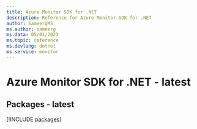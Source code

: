 ```yaml
---
title: Azure Monitor SDK for .NET
description: Reference for Azure Monitor SDK for .NET
author: SameergMS
ms.author: sameerg
ms.data: 05/01/2023
ms.topic: reference
ms.devlang: dotnet
ms.service: monitor
---
```

# Azure Monitor SDK for .NET - latest
## Packages - latest
[!INCLUDE [packages](monitor-index.md)]